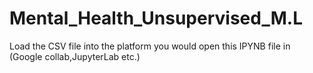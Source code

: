 # Mental_Health_Unsupervised_M.L
Load the CSV file into the platform you would open this IPYNB file in (Google collab,JupyterLab etc.) 
